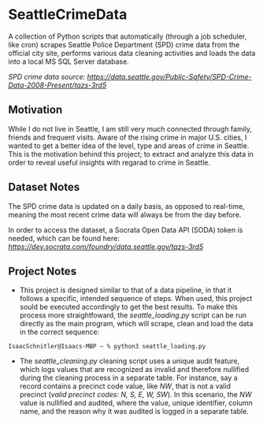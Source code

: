 # SeattleCrimeData
A collection of Python scripts that automatically (through a job scheduler, like cron) scrapes Seattle Police Department (SPD) crime data from the official city site, performs various data cleaning activities and loads the data into a local MS SQL Server database.

*SPD crime data source: https://data.seattle.gov/Public-Safety/SPD-Crime-Data-2008-Present/tazs-3rd5*


## Motivation
While I do not live in Seattle, I am still very much connected through family, friends and frequent visits. Aware of the rising crime in major U.S. cities, I wanted to get a better idea of the level, type and areas of crime in Seattle. This is the motivation behind this project; to extract and analyze this data in order to reveal useful insights with regarad to crime in Seattle. 



## Dataset Notes
The SPD crime data is updated on a daily basis, as opposed to real-time, meaning the most recent crime data will always be from the day before.  

In order to access the dataset, a Socrata Open Data API (SODA) token is needed, which can be found here: *https://dev.socrata.com/foundry/data.seattle.gov/tazs-3rd5*



## Project Notes
- This project is designed similar to that of a data pipeline, in that it follows a specific, intended sequence of steps. When used, this project sould be executed accordingly to get the best results. To make this process more straightfoward, the *seattle_loading.py* script can be run directly as the main program, which will scrape, clean and load the data in the correct sequence: 

```
IsaacSchnitler@Isaacs-MBP ~ % python3 seattle_loading.py
```

- The *seattle_cleaning.py* cleaning script uses a unique audit feature, which logs values that are recognized as invalid and therefore nullified during the cleaning process in a separate table. For instance, say a record contains a precinct code value, like *NW*, that is not a valid precinct (*valid precinct codes: N, S, E, W, SW*). In this scenario, the *NW* value is nullified and audited, where the value, unique identifier, column name, and the reason why it was audited is logged in a separate table. 

